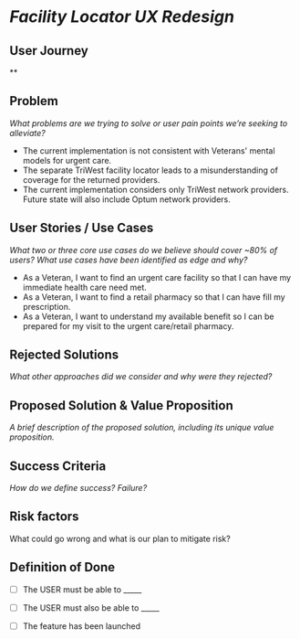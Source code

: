 
# _Facility Locator UX Redesign_

## User Journey
**

## Problem
*What problems are we trying to solve or user pain points we’re seeking to alleviate?*
- The current implementation is not consistent with Veterans' mental models for urgent care. 
- The separate TriWest facility locator leads to a misunderstanding of coverage for the returned providers.
- The current implementation considers only TriWest network providers. Future state will also include Optum network providers. 

## User Stories / Use Cases
*What two or three core use cases do we believe should cover ~80% of users? What use cases have been identified as edge and why?*
- As a Veteran, I want to find an urgent care facility so that I can have my immediate health care need met.
- As a Veteran, I want to find a retail pharmacy so that I can have fill my prescription. 
- As a Veteran, I want to understand my available benefit so I can be prepared for my visit to the urgent care/retail pharmacy.

## Rejected Solutions
*What other approaches did we consider and why were they rejected?*

## Proposed Solution & Value Proposition
*A brief description of the proposed solution, including its unique value proposition.*

## Success Criteria
*How do we define success? Failure?*


## Risk factors
What could go wrong and what is our plan to mitigate risk?


## Definition of Done

- [ ] The USER must be able to _____
- [ ] The USER must also be able to _____
- [ ] The feature has been launched


